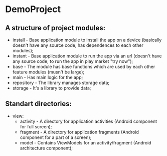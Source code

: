 # **DemoProject**

## **A structure of project modules:**
- install - Base application module to install the app on a device (basically doesn't have any source code, has dependences to each other modules);
- instant - Base application module to run the app via an url (doesn't have any source code; to run the app in play market "try now");
- base - The module has base functions which are used by each other feature modules (musn't be large);
- main - Has main logic for the app;
- repository - The library manages storage data; 
- storage - It's a library to provide data; 
## **Standart directories:**
- view:
  - activity - A directory for application activities (Android component for full screen);
  - fragment - A directory for application fragments (Android component for a part of a screen);
  - model - Contains ViewModels for an activity/fragment (Android architecture component);
